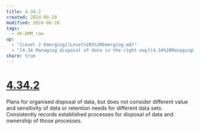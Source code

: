 ```yaml
---
title: 4.34.2
created: 2024-08-28
modified: 2024-08-28
tags:
  - UK-DMM_row
up:
  - "[Level 2 Emerging](Level%202%20Emerging.md)"
  - "[4.34 Managing disposal of data in the right way](4.34%20Managing%20disposal%20of%20data%20in%20the%20right%20way.md)"
share: true
---
```

# [4.34.2](4.34.2.md)

Plans for organised disposal of data, but does not consider different value and sensitivity of data or retention needs for different data sets. Consistently records established processes for disposal of data and ownership of those processes.
